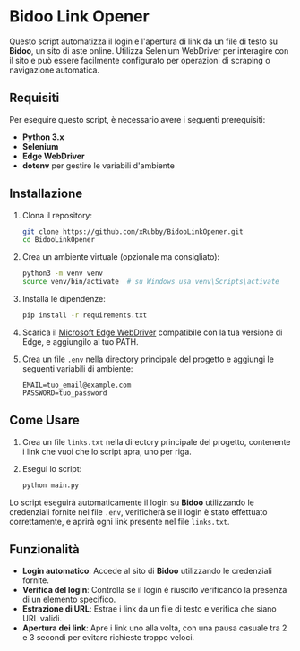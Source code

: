 # Bidoo Link Opener

Questo script automatizza il login e l'apertura di link da un file di testo su **Bidoo**, un sito di aste online. Utilizza Selenium WebDriver per interagire con il sito e può essere facilmente configurato per operazioni di scraping o navigazione automatica.

## Requisiti

Per eseguire questo script, è necessario avere i seguenti prerequisiti:

- **Python 3.x**
- **Selenium**
- **Edge WebDriver**
- **dotenv** per gestire le variabili d'ambiente

## Installazione

1. Clona il repository:

    ```bash
    git clone https://github.com/xRubby/BidooLinkOpener.git
    cd BidooLinkOpener
    ```

2. Crea un ambiente virtuale (opzionale ma consigliato):

    ```bash
    python3 -m venv venv
    source venv/bin/activate  # su Windows usa venv\Scripts\activate
    ```

3. Installa le dipendenze:

    ```bash
    pip install -r requirements.txt
    ```

4. Scarica il [Microsoft Edge WebDriver](https://developer.microsoft.com/en-us/microsoft-edge/tools/webdriver/) compatibile con la tua versione di Edge, e aggiungilo al tuo PATH.

5. Crea un file `.env` nella directory principale del progetto e aggiungi le seguenti variabili di ambiente:

    ```
    EMAIL=tuo_email@example.com
    PASSWORD=tuo_password
    ```

## Come Usare

1. Crea un file `links.txt` nella directory principale del progetto, contenente i link che vuoi che lo script apra, uno per riga.
2. Esegui lo script:

    ```bash
    python main.py
    ```

Lo script eseguirà automaticamente il login su **Bidoo** utilizzando le credenziali fornite nel file `.env`, verificherà se il login è stato effettuato correttamente, e aprirà ogni link presente nel file `links.txt`.

## Funzionalità

- **Login automatico**: Accede al sito di **Bidoo** utilizzando le credenziali fornite.
- **Verifica del login**: Controlla se il login è riuscito verificando la presenza di un elemento specifico.
- **Estrazione di URL**: Estrae i link da un file di testo e verifica che siano URL validi.
- **Apertura dei link**: Apre i link uno alla volta, con una pausa casuale tra 2 e 3 secondi per evitare richieste troppo veloci.
